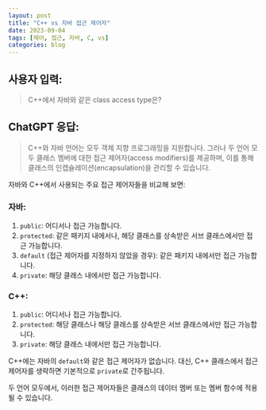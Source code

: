 ```yaml
---
layout: post
title: "C++ vs 자바 접근 제어자"
date: 2023-09-04
tags: [제어, 접근, 자바, C, vs]
categories: blog
---
```


## 사용자 입력:
> C++에서 자바와 같은 class access type은?

## ChatGPT 응답:
> C++와 자바 언어는 모두 객체 지향 프로그래밍을 지원합니다. 그러나 두 언어 모두 클래스 멤버에 대한 접근 제어자(access modifiers)를 제공하며, 이를 통해 클래스의 인캡슐레이션(encapsulation)을 관리할 수 있습니다. 

자바와 C++에서 사용되는 주요 접근 제어자들을 비교해 보면:

### 자바:

1. `public`: 어디서나 접근 가능합니다.
2. `protected`: 같은 패키지 내에서나, 해당 클래스를 상속받은 서브 클래스에서만 접근 가능합니다.
3. `default` (접근 제어자를 지정하지 않았을 경우): 같은 패키지 내에서만 접근 가능합니다.
4. `private`: 해당 클래스 내에서만 접근 가능합니다.

### C++:

1. `public`: 어디서나 접근 가능합니다.
2. `protected`: 해당 클래스나 해당 클래스를 상속받은 서브 클래스에서만 접근 가능합니다.
3. `private`: 해당 클래스 내에서만 접근 가능합니다.

C++에는 자바의 `default`와 같은 접근 제어자가 없습니다. 대신, C++ 클래스에서 접근 제어자를 생략하면 기본적으로 `private`로 간주됩니다. 

두 언어 모두에서, 이러한 접근 제어자들은 클래스의 데이터 멤버 또는 멤버 함수에 적용될 수 있습니다.

